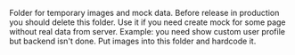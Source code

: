 Folder for temporary images and mock data.
Before release in production you should delete this folder.
Use it if you need create mock for some page without real data from server.
Example: you need show custom user profile but backend isn't done. Put images into this folder and hardcode it.
